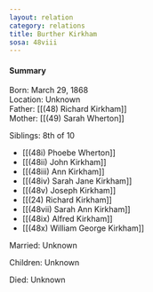 ```yaml
---
layout: relation
category: relations
title: Burther Kirkham
sosa: 48viii
---
```


#### Summary

Born: March 29, 1868
<br>Location: Unknown
<br>Father: [[(48) Richard Kirkham]]
<br>Mother: [[(49) Sarah Wherton]]

Siblings: 8th of 10

* [[(48i) Phoebe Wherton]]
* [[(48ii) John Kirkham]]
* [[(48iii) Ann Kirkham]]
* [[(48iv) Sarah Jane Kirkham]]
* [[(48v) Joseph Kirkham]]
* [[(24) Richard Kirkham]]
* [[(48vii) Sarah Ann Kirkham]]
* [[(48ix) Alfred Kirkham]]
* [[(48x) William George Kirkham]]

Married: Unknown

Children: Unknown

Died: Unknown

<br>
